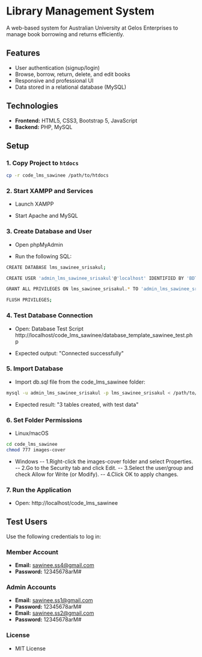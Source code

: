 # Library Management System

A web-based system for Australian University at Gelos Enterprises to manage book borrowing and returns efficiently.

## Features

- User authentication (signup/login)
- Browse, borrow, return, delete, and edit books
- Responsive and professional UI
- Data stored in a relational database (MySQL)

## Technologies

- **Frontend:** HTML5, CSS3, Bootstrap 5, JavaScript
- **Backend:** PHP, MySQL

## Setup

### 1. Copy Project to `htdocs`

```sh
cp -r code_lms_sawinee /path/to/htdocs
```

### 2. Start XAMPP and Services

- Launch XAMPP

- Start Apache and MySQL

### 3. Create Database and User

- Open phpMyAdmin

- Run the following SQL:

```sh
CREATE DATABASE lms_sawinee_srisakul;

CREATE USER 'admin_lms_sawinee_srisakul'@'localhost' IDENTIFIED BY 'BDTE2r3nZ4Bd7ENk';

GRANT ALL PRIVILEGES ON lms_sawinee_srisakul.* TO 'admin_lms_sawinee_srisakul'@'localhost';

FLUSH PRIVILEGES;
```

### 4. Test Database Connection

- Open: Database Test Script
  http://localhost/code_lms_sawinee/database_template_sawinee_test.php

- Expected output: "Connected successfully"

### 5. Import Database

- Import db.sql file from the code_lms_sawinee folder:

```sh
mysql -u admin_lms_sawinee_srisakul -p lms_sawinee_srisakul < /path/to/code_lms_sawinee/db.sql
```

- Expected result: "3 tables created, with test data"

### 6. Set Folder Permissions

- Linux/macOS

```sh
cd code_lms_sawinee
chmod 777 images-cover
```

- Windows
  -- 1.Right-click the images-cover folder and select Properties.
  -- 2.Go to the Security tab and click Edit.
  -- 3.Select the user/group and check Allow for Write (or Modify).
  -- 4.Click OK to apply changes.

### 7. Run the Application

- Open: http://localhost/code_lms_sawinee

## Test Users

Use the following credentials to log in:

### Member Account

- **Email:** sawinee.ss4@gmail.com
- **Password:** 12345678arM#

### Admin Accounts

- **Email:** sawinee.ss1@gmail.com
- **Password:** 12345678arM#
- **Email:** sawinee.ss2@gmail.com
- **Password:** 12345678arM#

### License

- MIT License
